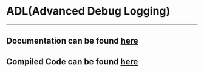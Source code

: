 # ADL(Advanced Debug Logging)
___

## Documentation can be found [here](https://bytechkr.github.io/ADL/)
## Compiled Code can be found [here](https://bytechkr.github.io/ADL/versioning/ADLRelease.zip")